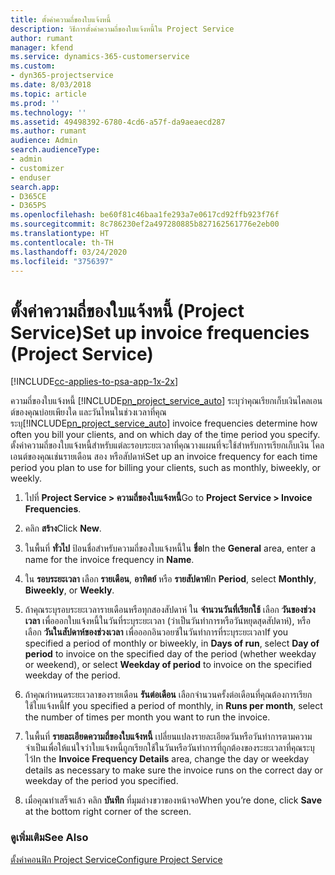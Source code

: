 ```yaml
---
title: ตั้งค่าความถี่ของใบแจ้งหนี้
description: วิธีการตั้งค่าความถี่ของใบแจ้งหนี้ใน Project Service
author: rumant
manager: kfend
ms.service: dynamics-365-customerservice
ms.custom:
- dyn365-projectservice
ms.date: 8/03/2018
ms.topic: article
ms.prod: ''
ms.technology: ''
ms.assetid: 49498392-6780-4cd6-a57f-da9aeaecd287
ms.author: rumant
audience: Admin
search.audienceType:
- admin
- customizer
- enduser
search.app:
- D365CE
- D365PS
ms.openlocfilehash: be60f81c46baa1fe293a7e0617cd92ffb923f76f
ms.sourcegitcommit: 8c786230ef2a497280885b827162561776e2eb00
ms.translationtype: HT
ms.contentlocale: th-TH
ms.lasthandoff: 03/24/2020
ms.locfileid: "3756397"
---
```

# <a name="set-up-invoice-frequencies-project-service"></a><span data-ttu-id="1f3c5-103">ตั้งค่าความถี่ของใบแจ้งหนี้ (Project Service)</span><span class="sxs-lookup"><span data-stu-id="1f3c5-103">Set up invoice frequencies (Project Service)</span></span>

[!INCLUDE[cc-applies-to-psa-app-1x-2x](../includes/cc-applies-to-psa-app-1x-2x.md)]

<span data-ttu-id="1f3c5-104">ความถี่ของใบแจ้งหนี้ [!INCLUDE[pn_project_service_auto](../includes/pn-project-service-auto.md)] ระบุว่าคุณเรียกเก็บเงินไคลเอนต์ของคุณบ่อยเพียงใด และวันไหนในช่วงเวลาที่คุณระบุ</span><span class="sxs-lookup"><span data-stu-id="1f3c5-104">[!INCLUDE[pn_project_service_auto](../includes/pn-project-service-auto.md)] invoice frequencies determine how often you bill your clients, and on which day of the time period you specify.</span></span> <span data-ttu-id="1f3c5-105">ตั้งค่าความถี่ของใบแจ้งหนี้สำหรับแต่ละรอบระยะเวลาที่คุณวางแผนที่จะใช้สำหรับการเรียกเก็บเงิน ไคลเอนต์ของคุณเช่นรายเดือน สอง หรือสัปดาห์</span><span class="sxs-lookup"><span data-stu-id="1f3c5-105">Set up an invoice frequency for each time period you plan to use for billing your clients, such as monthly, biweekly, or weekly.</span></span>  
  
1.  <span data-ttu-id="1f3c5-106">ไปที่ **Project Service > ความถี่ของใบแจ้งหนี้**</span><span class="sxs-lookup"><span data-stu-id="1f3c5-106">Go to **Project Service > Invoice Frequencies**.</span></span>  
  
2.  <span data-ttu-id="1f3c5-107">คลิก **สร้าง**</span><span class="sxs-lookup"><span data-stu-id="1f3c5-107">Click **New**.</span></span>  
  
3.  <span data-ttu-id="1f3c5-108">ในพื้นที่ **ทั่วไป** ป้อนชื่อสำหรับความถี่ของใบแจ้งหนี้ใน **ชื่อ**</span><span class="sxs-lookup"><span data-stu-id="1f3c5-108">In the **General** area, enter a name for the invoice frequency in **Name**.</span></span>  
  
4.  <span data-ttu-id="1f3c5-109">ใน **รอบระยะเวลา** เลือก **รายเดือน**, **อาทิตย์** หรือ **รายสัปดาห์**</span><span class="sxs-lookup"><span data-stu-id="1f3c5-109">In **Period**, select **Monthly**, **Biweekly**, or **Weekly**.</span></span>  
  
5.  <span data-ttu-id="1f3c5-110">ถ้าคุณระบุรอบระยะเวลารายเดือนหรือทุกสองสัปดาห์ ใน **จำนวนวันที่เรียกใช้** เลือก **วันของช่วงเวลา** เพื่อออกใบแจ้งหนี้ในวันที่ระบุระยะเวลา (ว่าเป็นวันทำการหรือวันหยุดสุดสัปดาห์), หรือเลือก **วันในสัปดาห์ของช่วงเวลา** เพื่อออกอินวอยซ์ในวันทำการที่ระบุระยะเวลา</span><span class="sxs-lookup"><span data-stu-id="1f3c5-110">If you specified a period of monthly or biweekly, in **Days of run**, select **Day of period** to invoice on the specified day of the period (whether weekday or weekend), or select **Weekday of period** to invoice on the specified weekday of the period.</span></span>  
  
6.  <span data-ttu-id="1f3c5-111">ถ้าคุณกำหนดระยะเวลาของรายเดือน **รันต่อเดือน** เลือกจำนวนครั้งต่อเดือนที่คุณต้องการเรียกใช้ใบแจ้งหนี้</span><span class="sxs-lookup"><span data-stu-id="1f3c5-111">If you specified a period of monthly, in **Runs per month**, select the number of times per month you want to run the invoice.</span></span>  
  
7.  <span data-ttu-id="1f3c5-112">ในพื้นที่ **รายละเอียดความถี่ของใบแจ้งหนี้** เปลี่ยนแปลงรายละเอียดวันหรือวันทำการตามความจำเป็นเพื่อให้แน่ใจว่าใบแจ้งหนี้ถูกเรียกใช้ในวันหรือวันทำการที่ถูกต้องของระยะเวลาที่คุณระบุไว้</span><span class="sxs-lookup"><span data-stu-id="1f3c5-112">In the **Invoice Frequency Details** area, change the day or weekday details as necessary to make sure the invoice runs on the correct day or weekday of the period you specified.</span></span>  
  
8.  <span data-ttu-id="1f3c5-113">เมื่อคุณทำเสร็จแล้ว คลิก **บันทึก** ที่มุมล่างขวาของหน้าจอ</span><span class="sxs-lookup"><span data-stu-id="1f3c5-113">When you’re done, click **Save** at the bottom right corner of the screen.</span></span>  
  
### <a name="see-also"></a><span data-ttu-id="1f3c5-114">ดูเพิ่มเติม</span><span class="sxs-lookup"><span data-stu-id="1f3c5-114">See Also</span></span>  
 [<span data-ttu-id="1f3c5-115">ตั้งค่าคอนฟิก Project Service</span><span class="sxs-lookup"><span data-stu-id="1f3c5-115">Configure Project Service</span></span>](../project-service/configure.md)
